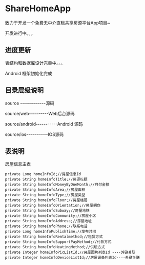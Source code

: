 # ShareHomeApp
致力于开发一个免费无中介直租共享房源平台App项目~

开发进行中。。。

## 进度更新

表结构和数据库设计完善中。。。

Android 框架初始化完成

## 目录层级说明

source -------------源码

source/web----------Web后台源码

source/android-----------Android 源码

source/ios-----------IOS源码

## 表说明

房屋信息主表

	private Long homeInfoId;//房屋信息Id
	private String homeInfoTitle;//房源标题
	private String homeInfoMoneyByOneMonth;//月付金额
	private String homeInfoArea;//房屋面积
	private String homeInfoType;//房屋类型
	private String homeInfoFloor;//房屋楼层
	private String homeInfoOrientation;//房屋朝向
	private String homeInfoSubway;//房屋地铁
	private String homeInfoCommunity;//房屋小区
	private String homeInfoAddress;//房屋地址
	private String homeInfoPhone;//联系电话
	private Long homeInfoPublishTime;//发布时间
	private String homeInfoRentalmethod;//租赁方式
	private String homeInfoSupportPayMethod;//付款方式
	private String homeInfoHeatingMethod;//供暖方式
	private Integer homeInfoPicListId;//房屋图片列表Id ----外键关联
	private Integer homeInfoDeviceListId;//房屋设备列表Id----外键关联
